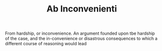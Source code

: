 ---
title: Ab Inconvenienti
permalink: "/definitions/ab-inconvenienti.html"
body: From hardship, or inconvenience. An argument founded upon tbe hardship of the
  case, and the in-convenience or disastrous consequences to which a different course
  of reasoning would lead
published_at: '2018-07-07'
layout: post
---